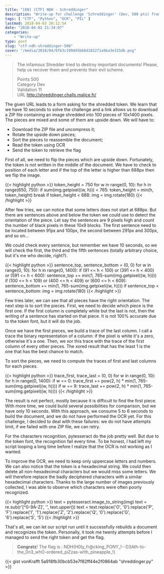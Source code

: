 ```yaml
---
title: "[EN] [CTF] NDH - Schreddinger"
description: "Write-up for challenge 'Schreddinger' (Dev, 500 pts) from NDH Quals 2018."
tags: [ "CTF", "Python", "OCR", "PIL" ]
lastmod: 2018-04-03 20:12:54
date: "2018-04-02 21:34:07"
categories:
    - "Write-up"
type: post
slug: "ctf-ndh-shreddinger-500"
cover: "/media/2018/04/6fb3c199d45b68d1822f1a9ba3e315db.png"
---
```


> The infamous Shredder tried to destroy important documents!
> Please, help us recover them and prevents their evil scheme.
>   
> Points      500  
> Category    Dev  
> Validation  11  
> URL         http://shreddinger.challs.malice.fr/

<!--more-->

The given URL leads to a form asking for the shredded token. We learn that we have 10 seconds to solve the challenge and a link allows us to download a ZIP file containing an image shredded into 100 pieces of 10x1400 pixels. The pieces are mixed and some of them are upside down. We will have to:

- Download the ZIP file and uncompress it;
- Rotate the upside down pieces;
- Sort the pieces to reassemble the document;
- Read the token using OCR
- Send the token to retrieve the flag

First of all, we need to flip the pieces which are upside down. Fortunately, the token is not written in the middle of the document. We have to check to position of each letter and if the top of the letter is higher than 688px then we flip the image.

{{< highlight python >}}
token_height = 750
for w in range(0, 10):
    for h in range(650, 750):
        if sum(img.getpixel((w, h))) < 765:
            token_height = min(h, token_height)
            break
if token_height < 688:
    img = img.rotate(180)
{{< /highlight >}}

After few tries, we can notice that some letters does not start at 688px. But there are sentences above and below the token we could use to detect the orientation of the piece. Let say the sentences are 9 pixels high and count the number of black pixels in these 10x9 blocks. The first sentence need to be located between 91px and 100px, the second between 291px and 300px, and so on...

We could check every sentence, but remember we have 10 seconds, so we will check the first, the third and the fifth sentences (totally arbitrary choice, but it's me who decide, right?).

{{< highlight python >}}
sentence_top, sentence_bottom = (0, 0)
for w in range(0, 10):
    for h in range(0, 1400):
        if (91 <= h < 100) or (391 <= h < 400) or (591 <= h < 600):
            sentence_top += min(1, 765-sum(img.getpixel((w, h))))
        if (100 <= h < 109) or (400 <= h < 409) or (600 <= h < 609):
            sentence_bottom += min(1, 765-sum(img.getpixel((w, h))))
if sentence_top < sentence_bottom:
    img = img.rotate(180)
{{< /highlight >}}

Few tries later, we can see that all pieces have the right orientation. The next step is to sort the pieces. First, we need to decide which piece is the first one. If the first column is completely white but the last is not, then the writing of a sentence has started on that piece. It is not 100% accurate due to the token font, but it will do the job.

Once we have the first pieces, we build a trace of the last column. I call a trace the binary representation of a column: if the pixel is white it's a zero, otherwise it's a one. Then, we xor this trace with the trace of the first column of every other pieces. The xored result that has the least 1 is the one that has the best chance to match.

To sort the pieces, we need to compute the traces of first and last columns for each pieces.

{{< highlight python >}}
trace_first, trace_last = (0, 0)
for w in range(0, 10):
    for h in range(0, 1400):
        if w == 0:
            trace_first += pow(2, h) * min(1, 765-sum(img.getpixel((w, h))))
        if w == 9:
            trace_last += pow(2, h) * min(1, 765-sum(img.getpixel((w, h))))
{{< /highlight >}}

The result is not perfect, mostly because it is difficult to find the first piece. With more time, we could build several possibilities for comparison, but we have only 10 seconds. With this approach, we consume 5 to 6 seconds to build the document, and we do not have performed the OCR yet. For this challenge, I decided to deal with these failures: we do not have attempts limit, if we failed with one ZIP file, we can retry.

For the characters recognition, pytesseract do the job pretty well. But due to the token font, the recognition fail every time. To be honest, I had left my script looping a long time before I realize that the OCR is not working as I wanted.

To improve the OCR, we need to keep only uppercase letters and numbers. We can also notice that the token is a hexadecimal string. We could then delete all non-hexadecimal characters but we would miss some letters. We will therefore replace the badly deciphered characters with a similar hexadecimal characters. Thanks to the large number of images previously collected, I was able to observe which characters were often poorly recognized.

{{< highlight python >}}
text = pytesseract.image_to_string(img)
text = re.sub(r'[^0-9A-Z]', '', text.upper())
text = text.replace('O', '0').replace('P', 'F').replace('I', '1').replace('Z', '2').replace('Q', '0').replace('G', '6').replace('S', '5')
{{< /highlight >}}

That's all, we can let our script run until it successfully rebuilds a document and recognizes the token. Personally, it took me twenty attempts before I managed to send the right token and get the flag.

> **Congratz**! The flag is : NDH{H0ly_fr@cking_PONY_!--D3Ath-to-the_0n3_whO-ordered_piZzas-w!th_pineapple_!}

{{< gist vonKrafft 5a918fb30bcb53e7f82ff44e2f0864ab "shreddinger.py" >}}